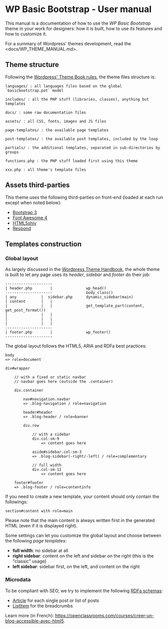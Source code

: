 WP Basic Bootstrap - User manual
================================

This manual is a documentation of how to use the *WP Basic Bootstrap* theme in your work for designers: how it is built, how
to use its features and how to customize it.

For a summary of Wordpress' themes development, read the <docs/WP_THEME_MANUAL.md>.


Theme structure
---------------

Following the [Wordpress' Theme Book rules](https://developer.wordpress.org/themes/basics/organizing-theme-files/), the
theme files structure is:

    languages/ : all languages files based on the global `basicbootstrap.pot` model

    includes/ : all the PHP stuff (libraries, classes), anything but templates

    docs/ : some raw documentation files
    
    assets/ : all CSS, fonts, images and JS files

    page-templates/ : the available page templates

    post-templates/ : the available post templates, included by the loop

    partials/ : the additional templates, separated in sub-directories by groups
    
    functions.php : the PHP stuff loaded first using this theme

    xxx.php : all theme's template files


Assets third-parties
--------------------

This theme uses the following third-parties on front-end (loaded at each run except when noted below):

-   [Bootstrap 3](http://getbootstrap.com/)
-   [Font Awesome 4](http://fontawesome.io/)
-   [HTML5shiv](http://github.com/aFarkas/html5shiv)
-   [Respond](http://github.com/scottjehl/Respond)


Templates construction
----------------------

### Global layout

As largely discussed in the [Wordpress Theme Handbook](http://developer.wordpress.org/themes/basics/), the whole theme
is built to let any page uses its *header*, *sidebar* and *footer* do their job:


    ---------------------
    | header.php        |               wp_head()
    ---------------------               body_class()
    | any           |  sidebar.php      dynamic_sidebar(main)
    | content       |   |
    |               |   |               get_template_part(content, get_post_format())
    |               |   |
    |               |   |
    |               |   |
    ---------------------
    | footer.php        |               wp_footer()
    ---------------------


The global layout follows the HTML5, ARIA and RDFa best practices:

    body
    => role=document

    div#wrapper

        // with a fixed or static navbar
        // navbar goes here (outside the .container)

        div.container

            nav#navigation.navbar
            => .blog-navigation / role=navigation

            header#header
            => .blog-header / role=banner
    
            div.row

                // with a sidebar
                div.col-sm-9
                    => content goes here

                aside#sidebar.col-sm-3
                => .blog-sidebar(-right/-left) / role=complementary

                // full width
                div.col-sm-12
                    => content goes here

        footer#footer
        => .blog-footer / role=contentinfo

If you need to create a new template, your content should only contain the followings:

    section#content with role=main

Please note that the main content is always written first in the generated HTML (even if it is displayed right).

Some settings can let you customize the global layout and choose between the following *page templates*:

-   **full width**: no sidebar at all
-   **right sidebar**: content on the left and sidebar on the right (this is the "classic" usage)
-   **left sidebar**: sidebar first, on the left, and content on the right 

### Microdata

To be compliant with SEO, we try to implement the following [RDFa schemas](http://schema.org/):

-   [Article](http://schema.org/Article) for each single post or list of posts
-   [ListItem](http://schema.org/ListItem) for the breadcrumbs

Learn more (in French): <https://openclassrooms.com/courses/creer-un-blog-accessible-avec-html5>.
